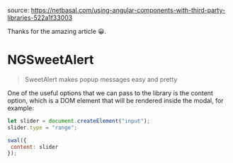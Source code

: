 source:  https://netbasal.com/using-angular-components-with-third-party-libraries-522a1f33003

Thanks for the amazing article 😀.

# NGSweetAlert

> SweetAlert makes popup messages easy and pretty

One of the useful options that we can pass to the library is the content option, which is a DOM element that will be rendered inside the modal, for example:

```javascript
let slider = document.createElement("input");
slider.type = "range";

swal({
 content: slider
});
```

